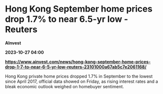 # Hong Kong September home prices drop 1.7% to near 6.5-yr low - Reuters
**AInvest**

**2023-10-27 04:00**

**https://www.ainvest.com/news/hong-kong-september-home-prices-drop-1-7-to-near-6-5-yr-low-reuters-23101000a67ab5c7e2061168/**

Hong Kong private home prices dropped 1.7% in September to the lowest since April 2017, official data showed on Friday, as rising interest rates and a bleak economic outlook weighed on homebuyer sentiment.